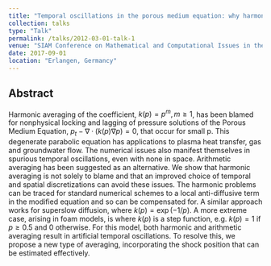 ```yaml
---
title: "Temporal oscillations in the porous medium equation: why harmonic averaging itself is not to blame"
collection: talks
type: "Talk"
permalink: /talks/2012-03-01-talk-1
venue: "SIAM Conference on Mathematical and Computational Issues in the Geosciences 2017"
date: 2017-09-01
location: "Erlangen, Germancy"
---
```


## Abstract
Harmonic averaging of the coefficient, $k(p) = p^m, m ≥ 1$, has been blamed for nonphysical locking and lagging of pressure
solutions of the Porous Medium Equation, $p_t − ∇ · (k(p)∇p) = 0$, that occur for small p. This degenerate parabolic equation
has applications to plasma heat transfer, gas and groundwater flow. The numerical issues also manifest themselves in spurious temporal oscillations, even with none in space. Arithmetic averaging has been suggested as an alternative. We show that harmonic averaging is not solely to blame and that an improved choice of temporal and spatial discretizations can avoid these issues. The harmonic problems can be traced for standard numerical schemes to a local anti-diffusive term in the modified equation and so can be compensated for. A similar approach works for superslow diffusion, where $k(p) = \exp(−1/p)$.
A more extreme case, arising in foam models, is where $k(p)$ is a step function, e.g. $k(p) = 1$ if $p ≥ 0.5$ and 0 otherwise. For this model, both harmonic and arithmetic averaging result in artificial temporal oscillations. To resolve this, we propose a new type of averaging, incorporating the shock position that can be estimated effectively.
